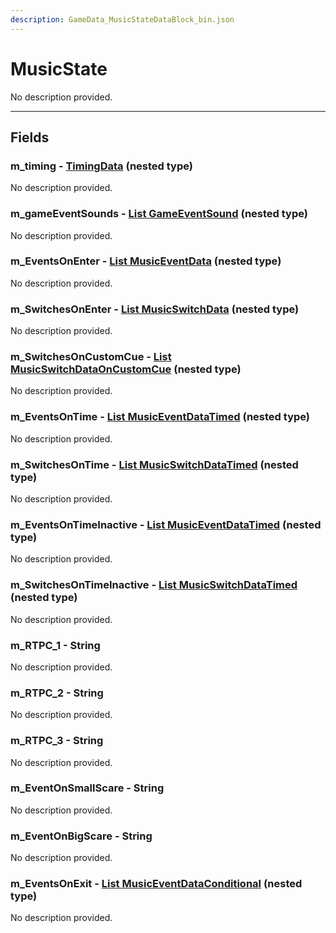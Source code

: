 ```yaml
---
description: GameData_MusicStateDataBlock_bin.json
---
```


# MusicState

No description provided.

***

## Fields

### m_timing - [TimingData](../../nested-types/timingdata.md) (nested type)

No description provided.

### m_gameEventSounds - [List GameEventSound](../../nested-types/gameeventsound.md) (nested type)

No description provided.

### m_EventsOnEnter - [List MusicEventData](../../nested-types/musiceventdata.md) (nested type)

No description provided.

### m_SwitchesOnEnter - [List MusicSwitchData](../../nested-types/musicswitchdata.md) (nested type)

No description provided.

### m_SwitchesOnCustomCue - [List MusicSwitchDataOnCustomCue](../../nested-types/musicswitchdataoncustomcue.md) (nested type)

No description provided.

### m_EventsOnTime - [List MusicEventDataTimed](../../nested-types/musiceventdatatimed.md) (nested type)

No description provided.

### m_SwitchesOnTime - [List MusicSwitchDataTimed](../../nested-types/musicswitchdatatimed.md) (nested type)

No description provided.

### m_EventsOnTimeInactive - [List MusicEventDataTimed](../../nested-types/musiceventdatatimed.md) (nested type)

No description provided.

### m_SwitchesOnTimeInactive - [List MusicSwitchDataTimed](../../nested-types/musicswitchdatatimed.md) (nested type)

No description provided.

### m_RTPC_1 - String

No description provided.

### m_RTPC_2 - String

No description provided.

### m_RTPC_3 - String

No description provided.

### m_EventOnSmallScare - String

No description provided.

### m_EventOnBigScare - String

No description provided.

### m_EventsOnExit - [List MusicEventDataConditional](../../nested-types/musiceventdataconditional.md) (nested type)

No description provided.
